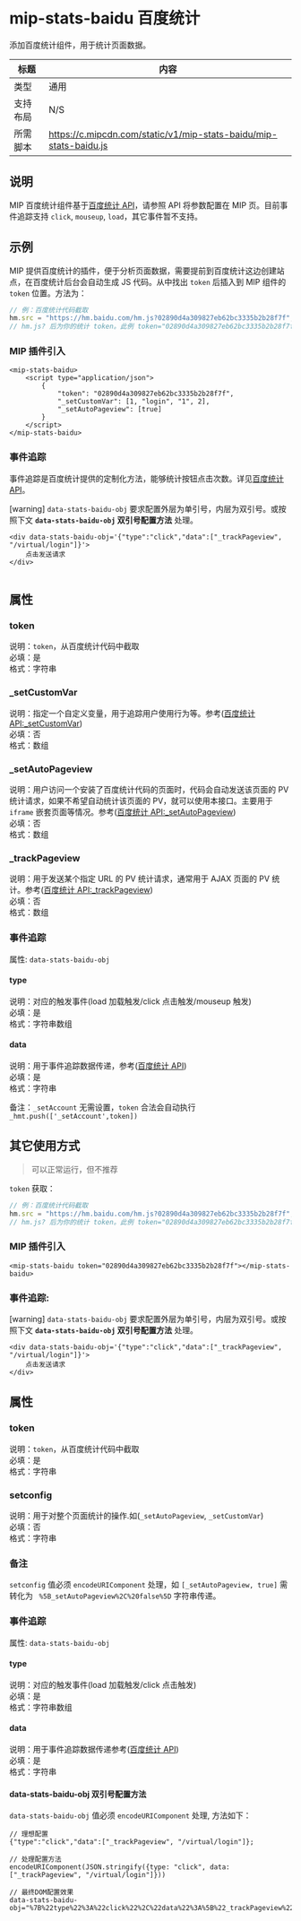 # mip-stats-baidu 百度统计

添加百度统计组件，用于统计页面数据。

标题|内容
----|----
类型| 通用
支持布局|N/S
所需脚本|https://c.mipcdn.com/static/v1/mip-stats-baidu/mip-stats-baidu.js

## 说明

MIP 百度统计组件基于[百度统计 API](http://tongji.baidu.com/open/api/more)，请参照 API 将参数配置在 MIP 页。目前事件追踪支持 `click`, `mouseup`, `load`，其它事件暂不支持。

## 示例

MIP 提供百度统计的插件，便于分析页面数据，需要提前到百度统计这边创建站点，在百度统计后台会自动生成 JS 代码。从中找出 `token` 后插入到 MIP 组件的 `token` 位置。方法为：

``` javascript
// 例：百度统计代码截取
hm.src = "https://hm.baidu.com/hm.js?02890d4a309827eb62bc3335b2b28f7f";
// hm.js? 后为你的统计 token。此例 token="02890d4a309827eb62bc3335b2b28f7f"
```

### MIP 插件引入

```
<mip-stats-baidu>
    <script type="application/json">
        {
            "token": "02890d4a309827eb62bc3335b2b28f7f",
            "_setCustomVar": [1, "login", "1", 2],
            "_setAutoPageview": [true]
        }
    </script>
</mip-stats-baidu>

```

### 事件追踪

事件追踪是百度统计提供的定制化方法，能够统计按钮点击次数。详见[百度统计 API](http://tongji.baidu.com/open/api/)。

[warning] `data-stats-baidu-obj` 要求配置外层为单引号，内层为双引号。或按照下文 **`data-stats-baidu-obj` 双引号配置方法** 处理。

```
<div data-stats-baidu-obj='{"type":"click","data":["_trackPageview", "/virtual/login"]}'>
    点击发送请求
</div>
 
```

## 属性

### token

说明：`token`，从百度统计代码中截取  
必填：是  
格式：字符串  

### _setCustomVar

说明：指定一个自定义变量，用于追踪用户使用行为等。参考([百度统计 API:_setCustomVar](http://tongji.baidu.com/open/api/more?p=ref_setCustomVar))  
必填：否  
格式：数组  

### _setAutoPageview

说明：用户访问一个安装了百度统计代码的页面时，代码会自动发送该页面的 PV 统计请求，如果不希望自动统计该页面的 PV，就可以使用本接口。主要用于 `iframe` 嵌套页面等情况。参考([百度统计 API:_setAutoPageview](http://tongji.baidu.com/open/api/more?p=ref_setAutoPageview))  
必填：否  
格式：数组  

### _trackPageview

说明：用于发送某个指定 URL 的 PV 统计请求，通常用于 AJAX 页面的 PV 统计。参考([百度统计 API:_trackPageview](http://tongji.baidu.com/open/api/more?p=ref_trackPageview))  
必填：否  
格式：数组

### 事件追踪

属性: `data-stats-baidu-obj`

#### type

说明：对应的触发事件(load 加载触发/click 点击触发/mouseup 触发)  
必填：是  
格式：字符串数组  

#### data

说明：用于事件追踪数据传递，参考([百度统计 API](http://tongji.baidu.com/open/api/))  
必填：是  
格式：字符串

备注：`_setAccount` 无需设置，`token` 合法会自动执行 `_hmt.push(['_setAccount',token])`


## 其它使用方式

> 可以正常运行，但不推荐

`token` 获取：

``` javascript
// 例：百度统计代码截取
hm.src = "https://hm.baidu.com/hm.js?02890d4a309827eb62bc3335b2b28f7f";
// hm.js? 后为你的统计 token。此例 token="02890d4a309827eb62bc3335b2b28f7f"
```

### MIP 插件引入

```
<mip-stats-baidu token="02890d4a309827eb62bc3335b2b28f7f"></mip-stats-baidu>

```

### 事件追踪:

[warning] `data-stats-baidu-obj` 要求配置外层为单引号，内层为双引号。或按照下文 **`data-stats-baidu-obj` 双引号配置方法** 处理。

```
<div data-stats-baidu-obj='{"type":"click","data":["_trackPageview", "/virtual/login"]}'>
    点击发送请求
</div>
```

## 属性

### token

说明：`token`，从百度统计代码中截取  
必填：是  
格式：字符串


### setconfig

说明：用于对整个页面统计的操作.如(`_setAutoPageview`, `_setCustomVar`)  
必填：否  
格式：字符串

### 备注

`setconfig` 值必须 `encodeURIComponent` 处理，如 `[_setAutoPageview, true]` 需转化为 ` %5B_setAutoPageview%2C%20false%5D` 字符串传递。

### 事件追踪

属性: `data-stats-baidu-obj`

#### type

说明：对应的触发事件(load 加载触发/click 点击触发)  
必填：是  
格式：字符串数组

#### data

说明：用于事件追踪数据传递参考([百度统计 API](http://tongji.baidu.com/open/api/))  
必填：是  
格式：字符串

#### data-stats-baidu-obj 双引号配置方法

`data-stats-baidu-obj` 值必须 `encodeURIComponent` 处理, 方法如下：

```
// 理想配置
{"type":"click","data":["_trackPageview", "/virtual/login"]};

// 处理配置方法
encodeURIComponent(JSON.stringify({type: "click", data: ["_trackPageview", "/virtual/login"]}))

// 最终DOM配置效果
data-stats-baidu-obj="%7B%22type%22%3A%22click%22%2C%22data%22%3A%5B%22_trackPageview%22%2C%22%2Fvirtual%2Flogin%22%5D%7D"
```

